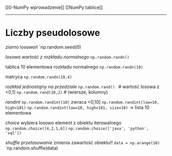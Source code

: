 [[0-NumPy wprowadzenie]]
[[NumPy tablice]]

---
# Liczby pseudolosowe

*ziarno losowań*
`np.random.seed(0)

*losowa wartość z  rozkładu normalnego*
`np.random.randn()`

tablica 10 elementowa rozkładu normalnego
`np.random.randn(10)`

matryca
`np.random.randn(10,4)`


*rozkład jednostajny na przedziale*
`np.random.rand() ` # wartość losowa z <0,1]
`np.random.rand(10,2)` # (wiersze, kolumny)

*randint*
`np.random.randint(10)` zwraca <0,10]
`np.random.randint(low=10, high=101)`
`np.random.randint(low=10, high=101, size=10)` -> lista 10 elementowa


*choice*
wybiera losowo element z obiektu iterowalnego
`np.random.choice([4,2,1,6])`
`np.random.choice(['java', 'python', 'sql'])`

*shuffle przetasowanie*
zmienia zawartość obiektu!!
`data = np.arange(10)`
`np.random.shuffle(data)




